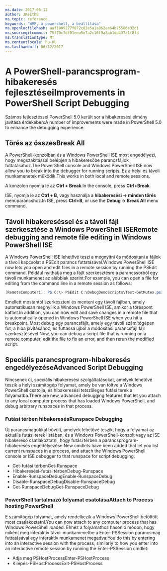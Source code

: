 ```yaml
---
ms.date: 2017-06-12
author: JKeithB
ms.topic: reference
keywords: "WMF, a powershell, a beállítása"
ms.openlocfilehash: aaf1809277f072c82e5a1a862ea64b75586e32d1
ms.sourcegitcommit: 75f70c7df01eea5e7a2c16f9a3ab1dd437a1f8fd
ms.translationtype: MT
ms.contentlocale: hu-HU
ms.lasthandoff: 06/12/2017
---
```

# <a name="improvements-in-powershell-script-debugging"></a><span data-ttu-id="e4b74-102">A PowerShell-parancsprogram-hibakeresés fejlesztései</span><span class="sxs-lookup"><span data-stu-id="e4b74-102">Improvements in PowerShell Script Debugging</span></span>

<span data-ttu-id="e4b74-103">Számos fejlesztéssel PowerShell 5.0 került sor a hibakeresési élmény javítása érdekében:</span><span class="sxs-lookup"><span data-stu-id="e4b74-103">A number of improvements were made in PowerShell 5.0 to enhance the debugging experience:</span></span>

## <a name="break-all"></a><span data-ttu-id="e4b74-104">Törés az összes</span><span class="sxs-lookup"><span data-stu-id="e4b74-104">Break All</span></span>

<span data-ttu-id="e4b74-105">A PowerShell-konzolban és a Windows PowerShell ISE most engedélyezi, hogy megszakítással belépjen a hibakeresőbe parancsfájlok futtatásához.</span><span class="sxs-lookup"><span data-stu-id="e4b74-105">The PowerShell console and Windows PowerShell ISE now allow you to break into the debugger for running scripts.</span></span> <span data-ttu-id="e4b74-106">Ez a helyi és távoli munkamenetek működik.</span><span class="sxs-lookup"><span data-stu-id="e4b74-106">This works in both local and remote sessions.</span></span>

<span data-ttu-id="e4b74-107">A konzolon nyomja le az **Ctrl + Break**.</span><span class="sxs-lookup"><span data-stu-id="e4b74-107">In the console, press **Ctrl+Break**.</span></span>

<span data-ttu-id="e4b74-108">ISE, nyomja le az **Ctrl + B**, vagy használja a **hibakeresési -> minden törés** menüparancshoz.</span><span class="sxs-lookup"><span data-stu-id="e4b74-108">In ISE, press **Ctrl+B**, or use the **Debug -> Break All** menu command.</span></span>

## <a name="remote-debugging-and-remote-file-editing-in-windows-powershell-ise"></a><span data-ttu-id="e4b74-109">Távoli hibakereséssel és a távoli fájl szerkesztése a Windows PowerShell ISE</span><span class="sxs-lookup"><span data-stu-id="e4b74-109">Remote debugging and remote file editing in Windows PowerShell ISE</span></span>

<span data-ttu-id="e4b74-110">A Windows PowerShell ISE lehetővé teszi a megnyitni és módosítani a fájlok a távoli kapcsolat a PSEdit parancs futtatásával.</span><span class="sxs-lookup"><span data-stu-id="e4b74-110">Windows PowerShell ISE now lets you open and edit files in a remote session by running the PSEdit command.</span></span>
<span data-ttu-id="e4b74-111">Például nyithatja meg a fájlt szerkesztésre a parancssorból egy távoli munkamenet az alábbiak szerint:</span><span class="sxs-lookup"><span data-stu-id="e4b74-111">For example, you can open a file for editing from the command line in a remote session as follows:</span></span>

```powershell
[RemoteComputer1]: PS C:\> PSEdit C:\DebugDemoScripts\Test-GetMutex.ps1
```

<span data-ttu-id="e4b74-112">Emellett mostantól szerkeszteni és menteni egy távoli fájlban, amely automatikusan megnyílik a Windows PowerShell ISE, amikor a töréspont kattint.</span><span class="sxs-lookup"><span data-stu-id="e4b74-112">In addition, you can now edit and save changes in a remote file that is automatically opened in Windows PowerShell ISE when you hit a breakpoint.</span></span>
<span data-ttu-id="e4b74-113">Most debug egy parancsfájlt, amely egy távoli számítógépen fut, a hiba javításához, és futtassa újból a módosítási parancsfájl fájl szerkesztésével.</span><span class="sxs-lookup"><span data-stu-id="e4b74-113">Now, you can debug a script file that is running on a remote computer, edit the file to fix an error, and then rerun the modified script.</span></span>

## <a name="advanced-script-debugging"></a><span data-ttu-id="e4b74-114">Speciális parancsprogram-hibakeresés engedélyezése</span><span class="sxs-lookup"><span data-stu-id="e4b74-114">Advanced Script Debugging</span></span>

<span data-ttu-id="e4b74-115">Nincsenek új, speciális hibakeresési szolgáltatásokat, amelyek lehetővé teszik a helyi számítógép folyamat, amely be van töltve a Windows PowerShell csatolja, és hibakeresési tetszőleges futási terek a folyamatba.</span><span class="sxs-lookup"><span data-stu-id="e4b74-115">There are new, advanced debugging features that let you attach to any local computer process that has loaded Windows PowerShell, and debug arbitrary runspaces in that process.</span></span>

### <a name="runspace-debugging"></a><span data-ttu-id="e4b74-116">Futási térben hibakeresés</span><span class="sxs-lookup"><span data-stu-id="e4b74-116">Runspace Debugging</span></span>

<span data-ttu-id="e4b74-117">Új parancsmagokkal bővült, amelyek lehetővé teszik, hogy a folyamat az aktuális futási terek listában, és a Windows PowerShell-konzolt vagy az ISE hibakereső csatlakoztatni, hogy futási térben a parancsprogram-hibakeresés engedélyezése:</span><span class="sxs-lookup"><span data-stu-id="e4b74-117">New cmdlets have been added that let you list current runspaces in a process, and attach the Windows PowerShell console or ISE debugger to that runspace for script debugging:</span></span>

-   <span data-ttu-id="e4b74-118">Get-futási térben</span><span class="sxs-lookup"><span data-stu-id="e4b74-118">Get-Runspace</span></span>
-   <span data-ttu-id="e4b74-119">Hibakeresési-futási térben</span><span class="sxs-lookup"><span data-stu-id="e4b74-119">Debug-Runspace</span></span>
-   <span data-ttu-id="e4b74-120">Enable-RunspaceDebug</span><span class="sxs-lookup"><span data-stu-id="e4b74-120">Enable-RunspaceDebug</span></span>
-   <span data-ttu-id="e4b74-121">Disable-RunspaceDebug</span><span class="sxs-lookup"><span data-stu-id="e4b74-121">Disable-RunspaceDebug</span></span>
-   <span data-ttu-id="e4b74-122">Get-RunspaceDebug</span><span class="sxs-lookup"><span data-stu-id="e4b74-122">Get-RunspaceDebug</span></span>

### <a name="attach-to-process-hosting-powershell"></a><span data-ttu-id="e4b74-123">PowerShell tartalmazó folyamat csatolása</span><span class="sxs-lookup"><span data-stu-id="e4b74-123">Attach to Process hosting PowerShell</span></span>

<span data-ttu-id="e4b74-124">E számítógép folyamat, amely rendelkezik a Windows PowerShell betöltött most csatlakoztatni.</span><span class="sxs-lookup"><span data-stu-id="e4b74-124">You can now attach to any computer process that has Windows PowerShell loaded.</span></span> <span data-ttu-id="e4b74-125">Ehhez a folyamathoz hasonló módon, hogy miként meg interaktív távoli munkamenetbe a Enter-PSSession parancsmag futtatásával egy interaktív munkamenet megadva:</span><span class="sxs-lookup"><span data-stu-id="e4b74-125">You do this by entering into an interactive session with the process, similarly to how you enter into an interactive remote session by running the Enter-PSSession cmdlet:</span></span>

-   <span data-ttu-id="e4b74-126">Adja meg PSHostProcess</span><span class="sxs-lookup"><span data-stu-id="e4b74-126">Enter-PSHostProcess</span></span>
-   <span data-ttu-id="e4b74-127">Kilépés-PSHostProcess</span><span class="sxs-lookup"><span data-stu-id="e4b74-127">Exit-PSHostProcess</span></span>

